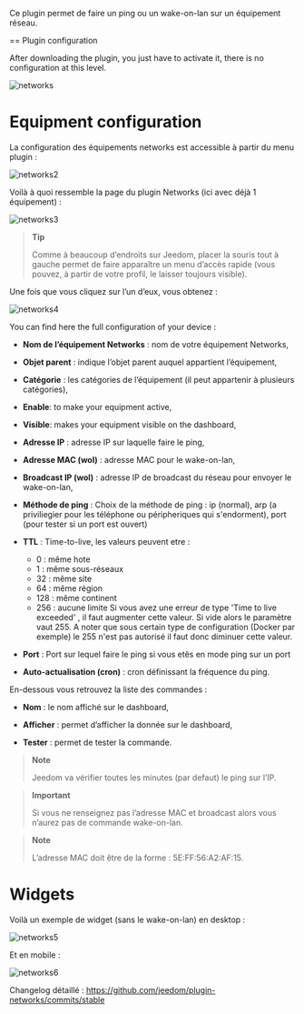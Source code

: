 Ce plugin permet de faire un ping ou un wake-on-lan sur un équipement
réseau.

== Plugin configuration

After downloading the plugin, you just have to activate it,
there is no configuration at this level.

![networks](../images/networks.PNG)

Equipment configuration
=============================

La configuration des équipements networks est accessible à partir du
menu plugin :

![networks2](../images/networks2.PNG)

Voilà à quoi ressemble la page du plugin Networks (ici avec déjà 1
équipement) :

![networks3](../images/networks3.PNG)

> **Tip**
>
> Comme à beaucoup d’endroits sur Jeedom, placer la souris tout à gauche
> permet de faire apparaître un menu d’accès rapide (vous pouvez, à
> partir de votre profil, le laisser toujours visible).

Une fois que vous cliquez sur l’un d’eux, vous obtenez :

![networks4](../images/networks4.PNG)

You can find here the full configuration of your device :

-   **Nom de l’équipement Networks** : nom de votre équipement Networks,

-   **Objet parent** : indique l’objet parent auquel appartient l’équipement,

-   **Catégorie** : les catégories de l’équipement (il peut appartenir à plusieurs catégories),

-   **Enable**: to make your equipment active,

-   **Visible**: makes your equipment visible on the dashboard,

-   **Adresse IP** : adresse IP sur laquelle faire le ping,

-   **Adresse MAC (wol)** : adresse MAC pour le wake-on-lan,

-   **Broadcast IP (wol)** : adresse IP de broadcast du réseau pour     envoyer le wake-on-lan,

-   **Méthode de ping** : Choix de la méthode de ping : ip (normal), arp (a priviliegier pour les téléphone ou péripheriques qui s'endorment), port (pour tester si un port est ouvert)

-   **TTL** : Time-to-live, les valeurs peuvent etre : 
    - 0 : même hote
    - 1 : même sous-réseaux
    - 32 : même site
    - 64 : même région
    - 128 : même continent
    - 256 : aucune limite
Si vous avez une erreur de type 'Time to live exceeded' , il faut augmenter cette valeur. Si vide alors le paramètre vaut 255. A noter que sous certain type de configuration (Docker par exemple) le 255 n'est pas autorisé il faut donc diminuer cette valeur.

-   **Port** : Port sur lequel faire le ping si vous etês en mode ping sur un port

-   **Auto-actualisation (cron)** : cron définissant la fréquence du ping.

En-dessous vous retrouvez la liste des commandes :

-   **Nom** : le nom affiché sur le dashboard,

-   **Afficher** : permet d’afficher la donnée sur le dashboard,

-   **Tester** : permet de tester la commande.

> **Note**
>
> Jeedom va vérifier toutes les minutes (par defaut) le ping sur l’IP.

> **Important**
>
> Si vous ne renseignez pas l’adresse MAC et broadcast alors vous
> n’aurez pas de commande wake-on-lan.

> **Note**
>
> L’adresse MAC doit être de la forme : 5E:FF:56:A2:AF:15.

Widgets 
=======

Voilà un exemple de widget (sans le wake-on-lan) en desktop :

![networks5](../images/networks5.PNG)

Et en mobile :

![networks6](../images/networks6.PNG)

Changelog détaillé :
<https://github.com/jeedom/plugin-networks/commits/stable>
